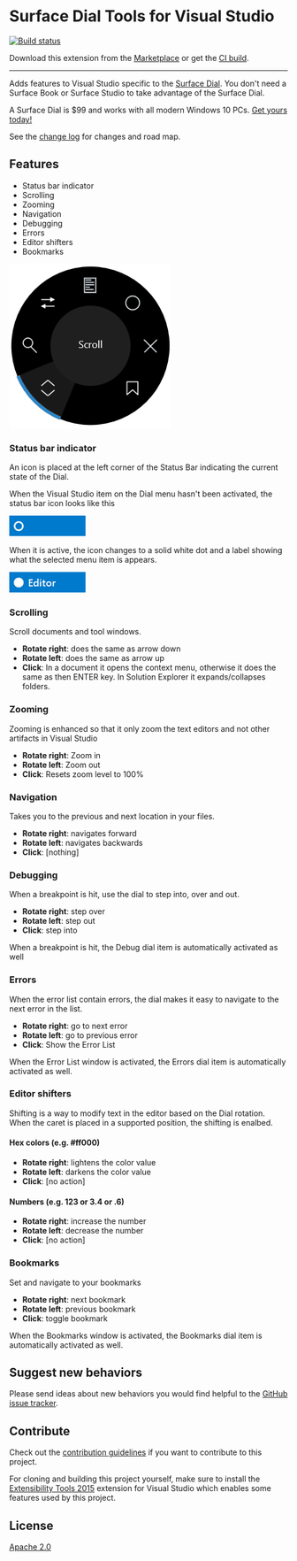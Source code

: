 # Surface Dial Tools for Visual Studio

[![Build status](https://ci.appveyor.com/api/projects/status/nk7vmh0assdw98da?svg=true)](https://ci.appveyor.com/project/madskristensen/dialtoolsforvs)

Download this extension from the [Marketplace](https://marketplace.visualstudio.com/items?itemName=MadsKristensen.SurfaceDialToolsforVisualStudio)
or get the [CI build](http://vsixgallery.com/extension/d4ce1d82-9bf6-4136-bd56-43cde615e0db/).

---------------------------------------

Adds features to Visual Studio specific to the [Surface Dial](https://www.microsoftstore.com/store/msusa/en_US/pdp/Surface-Dial/productID.5074013900). You don't need a Surface Book or Surface Studio to take advantage of the Surface Dial.

A Surface Dial is $99 and works with all modern Windows 10 PCs. [Get yours today!](https://www.microsoftstore.com/store/msusa/en_US/pdp/Surface-Dial/productID.5074013900)

See the [change log](CHANGELOG.md) for changes and road map.

## Features

- Status bar indicator
- Scrolling
- Zooming
- Navigation
- Debugging
- Errors
- Editor shifters
- Bookmarks

![Dial Menu](art/dial-animation.gif)

### Status bar indicator
An icon is placed at the left corner of the Status Bar indicating the current state of the Dial. 

When the Visual Studio item on the Dial menu hasn't been activated, the status bar icon looks like this

![Status inactive](art/status-inactive.png)

When it is active, the icon changes to a solid white dot and a label showing what the selected menu item is appears.

![Status inactive](art/status-active.png)

### Scrolling
Scroll documents and tool windows. 

- **Rotate right**: does the same as arrow down
- **Rotate left**: does the same as arrow up
- **Click**: In a document it opens the context menu, otherwise it does the same as then ENTER key. In Solution Explorer it expands/collapses folders.

### Zooming
Zooming is enhanced so that it only zoom the text editors and not other artifacts in Visual Studio

- **Rotate right**: Zoom in
- **Rotate left**: Zoom out
- **Click**: Resets zoom level to 100%

### Navigation
Takes you to the previous and next location in your files.

- **Rotate right**: navigates forward
- **Rotate left**: navigates backwards
- **Click**: [nothing]

### Debugging
When a breakpoint is hit, use the dial to step into, over and out.

- **Rotate right**: step over
- **Rotate left**: step out
- **Click**: step into

When a breakpoint is hit, the Debug dial item is automatically activated as well

### Errors
When the error list contain errors, the dial makes it easy to navigate to the next error in the list.

- **Rotate right**: go to next error
- **Rotate left**: go to previous error
- **Click**: Show the Error List

When the Error List window is activated, the Errors dial item is automatically activated as well.

### Editor shifters
Shifting is a way to modify text in the editor based on the Dial rotation. When the caret is placed in a supported position, the shifting is enalbed.

#### Hex colors (e.g. #ff000)
- **Rotate right**: lightens the color value
- **Rotate left**: darkens the color value
- **Click**: [no action]

#### Numbers (e.g. 123 or 3.4 or .6)
- **Rotate right**: increase the number
- **Rotate left**: decrease the number
- **Click**: [no action]

### Bookmarks
Set and navigate to your bookmarks

- **Rotate right**: next bookmark
- **Rotate left**: previous bookmark
- **Click**: toggle bookmark

When the Bookmarks window is activated, the Bookmarks dial item is automatically activated as well.

## Suggest new behaviors
Please send ideas about new behaviors you would find helpful to the [GitHub issue tracker](https://github.com/madskristensen/DialToolsForVS/issues).

## Contribute
Check out the [contribution guidelines](.github/CONTRIBUTING.md)
if you want to contribute to this project.

For cloning and building this project yourself, make sure
to install the
[Extensibility Tools 2015](https://visualstudiogallery.msdn.microsoft.com/ab39a092-1343-46e2-b0f1-6a3f91155aa6)
extension for Visual Studio which enables some features
used by this project.

## License
[Apache 2.0](LICENSE)